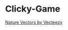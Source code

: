 # Clicky-Game


<a href="https://www.vecteezy.com/free-vector/nature">Nature Vectors by Vecteezy</a>

